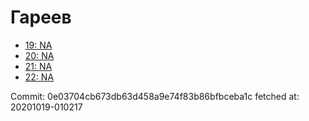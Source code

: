 # Гареев
- [19: NA](19.md)
- [20: NA](20.md)
- [21: NA](21.md)
- [22: NA](22.md)

Commit: 0e03704cb673db63d458a9e74f83b86bfbceba1c
 fetched at: 20201019-010217
